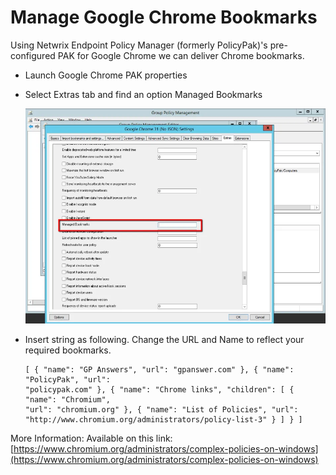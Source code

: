 # Manage Google Chrome Bookmarks

Using Netwrix Endpoint Policy Manager (formerly PolicyPak)'s pre-configured PAK for Google Chrome we
can deliver Chrome bookmarks.

- Launch Google Chrome PAK properties
- Select Extras tab and find an option Managed Bookmarks

    ![491_1_gg_900x644](../../../../../../static/img/product_docs/policypak/policypak/video/applicationsettings/chrome/491_1_gg_900x644.webp)

- Insert string as following. Change the URL and Name to reflect your required bookmarks.

    ```
    [ { "name": "GP Answers", "url": "gpanswer.com" }, { "name": "PolicyPak", "url": 
    "policypak.com" }, { "name": "Chrome links", "children": [ { "name": "Chromium", 
    "url": "chromium.org" }, { "name": "List of Policies", "url": 
    "http://www.chromium.org/administrators/policy-list-3" } ] } ]
    ```

More Information: Available on this link:
[https://www.chromium.org/administrators/complex-policies-on-windows](https://www.chromium.org/administrators/complex-policies-on-windows)
